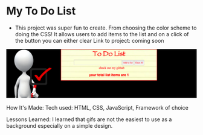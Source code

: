 # My To Do List
- This project was  super fun to create. From choosing the color scheme to doing the CSS! It allows users to add items to the list and on a click of the button you can either clear
Link to project: coming soon

![alt tag](media/ToDoRead.png)

How It's Made:
Tech used: HTML, CSS, JavaScript, Framework of choice

Lessons Learned:
I learned that gifs are not the easiest to use as a background especially on a simple design.

